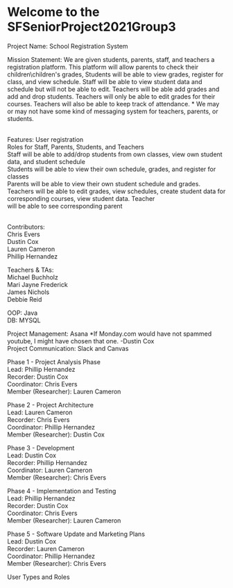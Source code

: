 <h1>Welcome to the SFSeniorProject2021Group3</h1>

Project Name: School Registration System

Mission Statement:
We are given students, parents, staff, and teachers a registration platform. This platform will allow parents to check their children\children's grades, Students will be able to view grades, register for class, and view schedule. Staff will be able to view student data and schedule but will not be able to edit. Teachers will be able add grades and add and drop students. Teachers will only be able to edit grades for their courses. Teachers will also be able to keep track of attendance. * We may or may not have some kind of messaging system for teachers, parents, or students.</br></br>

Features:
User registration </br>
Roles for Staff, Parents, Students, and Teachers </br>
Staff will be able to add/drop students from own classes, view own student data, and student schedule </br>
Students will be able to view their own schedule, grades, and register for classes </br>
Parents will be able to view their own student schedule and grades. </br>
Teachers will be able to edit grades, view schedules, create student data for corresponding courses, view student data. Teacher </br>
will be able to see corresponding parent </br></br>

Contributors: </br>
Chris Evers </br>
Dustin Cox </br>
Lauren Cameron </br>
Phillip Hernandez </br>

Teachers & TAs:</br>
Michael Buchholz</br>
Mari Jayne Frederick</br>
James Nichols</br>
Debbie Reid</br>

OOP: Java</br>
DB: MYSQL</br>

Project Management: Asana *If Monday.com would have not spammed youtube, I might have chosen that one. -Dustin Cox</br>
Project Communication: Slack and Canvas </br>

Phase 1 -  Project Analysis Phase</br>
Lead: Phillip Hernandez</br>
Recorder: Dustin Cox</br>
Coordinator: Chris Evers</br>
Member (Researcher): Lauren Cameron</br>

Phase 2 - Project Architecture</br>
Lead: Lauren Cameron</br>
Recorder: Chris Evers</br>
Coordinator: Phillip Hernandez</br>
Member (Researcher): Dustin Cox</br>

Phase 3 - Development</br>
Lead: Dustin Cox</br>
Recorder: Phillip Hernandez</br>
Coordinator: Lauren Cameron</br>
Member (Researcher): Chris Evers</br>

Phase 4 - Implementation and Testing</br>
Lead: Phillip Hernandez</br>
Recorder: Dustin Cox</br>
Coordinator: Chris Evers</br>
Member (Researcher): Lauren Cameron</br>

Phase 5 - Software Update and Marketing Plans</br>
Lead: Dustin Cox</br>
Recorder: Lauren Cameron</br>
Coordinator: Phillip Hernandez</br>
Member (Researcher): Chris Evers</br>

User Types and Roles




